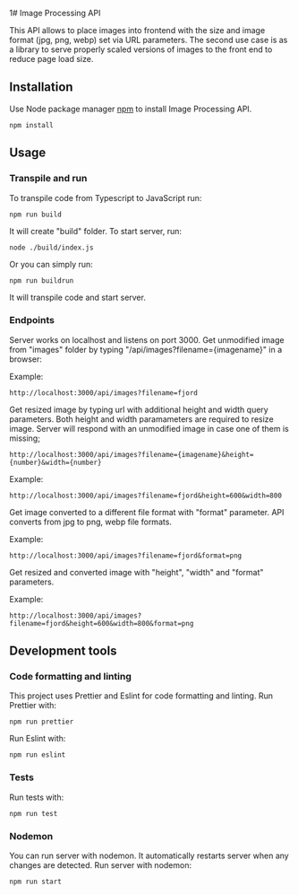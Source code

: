 1# Image Processing API

This API allows to place images into frontend with the size and image format (jpg, png, webp) set via URL parameters. The second use case is as a library to serve properly scaled versions of images to the front end to reduce page load size.

## Installation

Use Node package manager [npm](https://nodejs.org/en/) to install Image Processing API.

```
npm install
```

## Usage

### Transpile and run

To transpile code from Typescript to JavaScript run:

```
npm run build
```

It will create "build" folder. To start server, run:

```
node ./build/index.js
```

Or you can simply run:

```
npm run buildrun
```
It will transpile code and start server.

### Endpoints

Server works on localhost and listens on port 3000. Get unmodified image from "images" folder by typing "/api/images?filename={imagename}" in a browser:

Example:
```
http://localhost:3000/api/images?filename=fjord
```
Get resized image by typing url with additional height and width query parameters. Both height and width paramameters are required to resize image.
Server will respond with  an unmodified image in case one of them is missing;
 
```
http://localhost:3000/api/images?filename={imagename}&height={number}&width={number}
```
Example:
```
http://localhost:3000/api/images?filename=fjord&height=600&width=800
```

Get image converted to a different file format with "format" parameter. API converts from jpg to png, webp file formats.

Example:
```
http://localhost:3000/api/images?filename=fjord&format=png
```
Get resized and converted image with "height", "width" and "format" parameters.

Example:
```
http://localhost:3000/api/images?filename=fjord&height=600&width=800&format=png
```


## Development tools

### Code formatting and linting

This project uses Prettier and Eslint for code formatting and linting.
Run Prettier with:
```
npm run prettier
```
Run Eslint with:

```
npm run eslint
```

### Tests

Run tests with:
```
npm run test
```

### Nodemon
You can run server with nodemon. It automatically restarts server when any changes  are detected.
Run server with nodemon:
```
npm run start
```